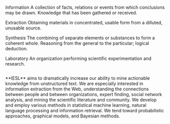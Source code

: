<span class="ieslEmp" markdown="1">Information</span> A collection of facts, relations or events from which conclusions may be drawn. Knowledge that has been gathered or received.

<span class="ieslEmp" markdown="1">Extraction</span> Obtaining materials in concentrated, usable form from a dilluted, unusable source.

<span class="ieslEmp" markdown="1">Synthesis</span> The combining of separate elements or substances to form a coherent whole. Reasoning from the general to the particular; logical deduction.

<span class="ieslEmp" markdown="1">Laboratory</span> An organization performing scientific experimentation and research.

<p style="margin-top: 2em" markdown="1">
**IESL** aims to dramatically increase our ability to mine actionable knowledge from unstructured text. We are especially interested in information extraction from the Web, understanding the connections between people and between organizations, expert finding, social network analysis, and mining the scientific literature and community. We develop and employ various methods in statistical machine learning, natural language processing and information retrieval. We tend toward probabilistic approaches, graphical models, and Bayesian methods.
</p>